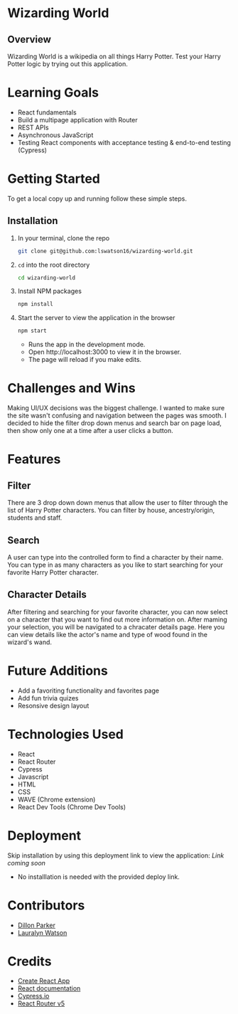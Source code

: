 # Wizarding World

## Overview

Wizarding World is a wikipedia on all things Harry Potter. Test your Harry Potter logic by trying out this application.

# Learning Goals
- React fundamentals
- Build a multipage application with Router
- REST APIs
- Asynchronous JavaScript
- Testing React components with acceptance testing & end-to-end testing (Cypress)

# Getting Started
To get a local copy up and running follow these simple steps.

## Installation

1. In your terminal, clone the repo
   ```sh
   git clone git@github.com:lswatson16/wizarding-world.git
   ```
2. `cd` into the root directory
    ```sh
   cd wizarding-world
   ```
3. Install NPM packages
   ```sh
   npm install
   ```
4. Start the server to view the application in the browser
   ```sh
   npm start
   ``` 
   - Runs the app in the development mode.
   - Open http://localhost:3000 to view it in the browser.
   - The page will reload if you make edits.

# Challenges and Wins

Making UI/UX decisions was the biggest challenge. I wanted to make sure the site wasn't confusing and navigation between the pages was smooth. I decided to hide the filter drop down menus and search bar on page load, then show only one at a time after a user clicks a button. 

# Features

## Filter

There are 3 drop down down menus that allow the user to filter through the list of Harry Potter characters. You can filter by house, ancestry/origin, students and staff.
## Search

A user can type into the controlled form to find a character by their name. You can type in as many characters as you like to start searching for your favorite Harry Potter character.

## Character Details

After filtering and searching for your favorite character, you can now select on a character that you want to find out more information on. After maming your selection, you will be navigated to a chracater details page. Here you can view details like the actor's name and type of wood found in the wizard's wand.
# Future Additions

- Add a favoriting functionality and favorites page
- Add fun trivia quizes
- Resonsive design layout


# Technologies Used 
- React
- React Router
- Cypress
- Javascript
- HTML
- CSS
- WAVE (Chrome extension)
- React Dev Tools (Chrome Dev Tools)

# Deployment
Skip installation by using this deployment link to view the application: *Link coming soon*

- No installlation is needed  with the provided deploy link.
<!-- - The application was deployed using [Heroku](https://www.heroku.com/). -->

# Contributors
- [Dillon Parker](https://github.com/Prkr93)
- [Lauralyn Watson](https://github.com/lswatson16)

# Credits
<!-- - [Heroku](https://www.heroku.com/) -->
- [Create React App](https://create-react-app.dev/)
- [React documentation](https://reactjs.org/)
- [Cypress.io](https://docs.cypress.io/guides/overview/why-cypress)
- [React Router v5](https://v5.reactrouter.com/web/guides/quick-start)